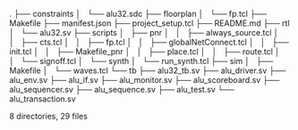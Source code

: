 .
├── constraints
│   └── alu32.sdc
├── floorplan
│   └── fp.tcl
├── Makefile
├── manifest.json
├── project_setup.tcl
├── README.md
├── rtl
│   └── alu32.sv
├── scripts
│   ├── pnr
│   │   ├── always_source.tcl
│   │   ├── cts.tcl
│   │   ├── fp.tcl
│   │   ├── globalNetConnect.tcl
│   │   ├── init.tcl
│   │   ├── Makefile_pnr
│   │   ├── place.tcl
│   │   ├── route.tcl
│   │   └── signoff.tcl
│   └── synth
│       └── run_synth.tcl
├── sim
│   ├── Makefile
│   └── waves.tcl
└── tb
    ├── alu32_tb.sv
    ├── alu_driver.sv
    ├── alu_env.sv
    ├── alu_if.sv
    ├── alu_monitor.sv
    ├── alu_scoreboard.sv
    ├── alu_sequencer.sv
    ├── alu_sequence.sv
    ├── alu_test.sv
    └── alu_transaction.sv

8 directories, 29 files
